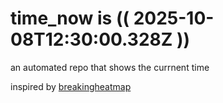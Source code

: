 # time_now is (( 2025-10-08T12:30:00.328Z ))

an automated repo that shows the currnent time

inspired by [breakingheatmap](https://github.com/breakingheatmap/breakingheatmap)